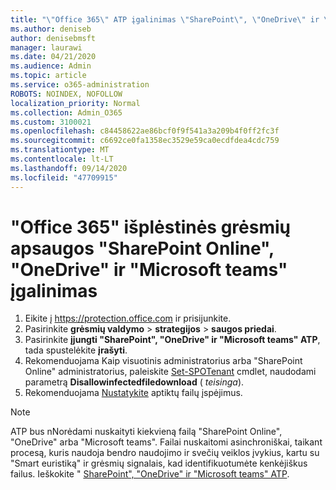 ```yaml
---
title: "\"Office 365\" ATP įgalinimas \"SharePoint\", \"OneDrive\" ir \"Microsoft teams\""
ms.author: deniseb
author: denisebmsft
manager: laurawi
ms.date: 04/21/2020
ms.audience: Admin
ms.topic: article
ms.service: o365-administration
ROBOTS: NOINDEX, NOFOLLOW
localization_priority: Normal
ms.collection: Admin_O365
ms.custom: 3100021
ms.openlocfilehash: c84458622ae86bcf0f9f541a3a209b4f0ff2fc3f
ms.sourcegitcommit: c6692ce0fa1358ec3529e59ca0ecdfdea4cdc759
ms.translationtype: MT
ms.contentlocale: lt-LT
ms.lasthandoff: 09/14/2020
ms.locfileid: "47709915"
---
```

# <a name="enable-office-365-advanced-threat-protection-for-sharepoint-online-onedrive-and-microsoft-teams"></a>"Office 365" išplėstinės grėsmių apsaugos "SharePoint Online", "OneDrive" ir "Microsoft teams" įgalinimas

1. Eikite į https://protection.office.com ir prisijunkite.
2. Pasirinkite **grėsmių valdymo**  >  **strategijos**  >  **saugos priedai**.
3. Pasirinkite **įjungti "SharePoint", "OneDrive" ir "Microsoft teams" ATP**, tada spustelėkite **įrašyti**.
4. Rekomenduojama Kaip visuotinis administratorius arba "SharePoint Online" administratorius, paleiskite [Set-SPOTenant](https://docs.microsoft.com/powershell/module/sharepoint-online/Set-SPOTenant?view=sharepoint-ps) cmdlet, naudodami parametrą **Disallowinfectedfiledownload** ( *teisinga*).
5. Rekomenduojama [Nustatykite](https://docs.microsoft.com/microsoft-365/security/office-365-security/turn-on-atp-for-spo-odb-and-teams#set-up-alerts-for-detected-files) aptiktų failų įspėjimus.

> [!NOTE]
> ATP bus nNorėdami nuskaityti kiekvieną failą "SharePoint Online", "OneDrive" arba "Microsoft teams". Failai nuskaitomi asinchroniškai, taikant procesą, kuris naudoja bendro naudojimo ir svečių veiklos įvykius, kartu su "Smart euristiką" ir grėsmių signalais, kad identifikuotumėte kenkėjiškus failus. Ieškokite " [SharePoint", "OneDrive" ir "Microsoft teams" ATP](https://docs.microsoft.com/microsoft-365/security/office-365-security/atp-for-spo-odb-and-teams).